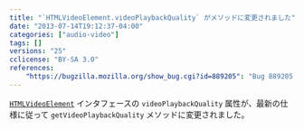 ```yaml
---
title: "`HTMLVideoElement.videoPlaybackQuality` がメソッドに変更されました"
date: "2013-07-14T19:12:37-04:00"
categories: ["audio-video"]
tags: []
versions: "25"
cclicense: "BY-SA 3.0"
references:
    "https://bugzilla.mozilla.org/show_bug.cgi?id=889205": "Bug 889205 – Make HTMLVideoElement.videoPlaybackQuality a method"
---
```

[`HTMLVideoElement`](https://developer.mozilla.org/ja/docs/Web/API/HTMLVideoElement) インタフェースの `videoPlaybackQuality` 属性が、最新の仕様に従って `getVideoPlaybackQuality` メソッドに変更されました。
